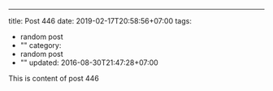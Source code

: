 ---
title: Post 446
date: 2019-02-17T20:58:56+07:00
tags:
  - random post
  - ""
category:
  - random post
  - ""
updated: 2016-08-30T21:47:28+07:00

This is content of post 446